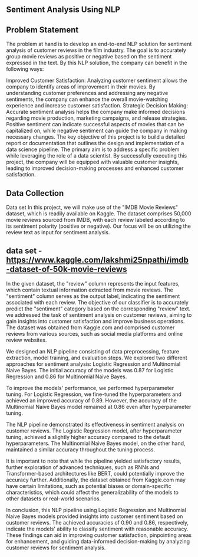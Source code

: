 ## Sentiment Analysis Using NLP
## Problem Statement
The problem at hand is to develop an end-to-end NLP solution for sentiment analysis of customer reviews in the film industry. The goal is to accurately group movie reviews as positive or negative based on the sentiment expressed in the text. By this NLP solution, the company can benefit in the following ways:

Improved Customer Satisfaction: Analyzing customer sentiment allows the company to identify areas of improvement in their movies. By understanding customer preferences and addressing any negative sentiments, the company can enhance the overall movie-watching experience and increase customer satisfaction.
Strategic Decision Making: Accurate sentiment analysis helps the company make informed decisions regarding movie production, marketing campaigns, and release strategies. Positive sentiment can indicate successful aspects of movies that can be capitalized on, while negative sentiment can guide the company in making necessary changes.
The key objective of this project is to build a detailed report or documentation that outlines the design and implementation of a data science pipeline. The primary aim is to address a specific problem while leveraging the role of a data scientist. By successfully executing this project, the company will be equipped with valuable customer insights, leading to improved decision-making processes and enhanced customer satisfaction.

## Data Collection
Data set
In this project, we will make use of the "IMDB Movie Reviews" dataset, which is readily available on Kaggle. The dataset comprises 50,000 movie reviews sourced from IMDB, with each review labeled according to its sentiment polarity (positive or negative). Our focus will be on utilizing the review text as input for sentiment analysis.

## data set - https://www.kaggle.com/lakshmi25npathi/imdb-dataset-of-50k-movie-reviews

In the given dataset, the "review" column represents the input features, which contain textual information extracted from movie reviews. The "sentiment" column serves as the output label, indicating the sentiment associated with each review. The objective of our classifier is to accurately predict the "sentiment" category based on the corresponding "review" text.
we addressed the task of sentiment analysis on customer reviews, aiming to gain insights into customer satisfaction and improve business operations. The dataset was obtained from Kaggle.com and comprised customer reviews from various sources, such as social media platforms and online review websites.

We designed an NLP pipeline consisting of data preprocessing, feature extraction, model training, and evaluation steps. We explored two different approaches for sentiment analysis: Logistic Regression and Multinomial Naive Bayes. The initial accuracy of the models was 0.87 for Logistic Regression and 0.86 for Multinomial Naive Bayes.

To improve the models' performance, we performed hyperparameter tuning. For Logistic Regression, we fine-tuned the hyperparameters and achieved an improved accuracy of 0.89. However, the accuracy of the Multinomial Naive Bayes model remained at 0.86 even after hyperparameter tuning.

The NLP pipeline demonstrated its effectiveness in sentiment analysis on customer reviews. The Logistic Regression model, after hyperparameter tuning, achieved a slightly higher accuracy compared to the default hyperparameters. The Multinomial Naive Bayes model, on the other hand, maintained a similar accuracy throughout the tuning process.

It is important to note that while the pipeline yielded satisfactory results, further exploration of advanced techniques, such as RNNs and Transformer-based architectures like BERT, could potentially improve the accuracy further. Additionally, the dataset obtained from Kaggle.com may have certain limitations, such as potential biases or domain-specific characteristics, which could affect the generalizability of the models to other datasets or real-world scenarios.

In conclusion, this NLP pipeline using Logistic Regression and Multinomial Naive Bayes models provided insights into customer sentiment based on customer reviews. The achieved accuracies of 0.90 and 0.86, respectively, indicate the models' ability to classify sentiment with reasonable accuracy. These findings can aid in improving customer satisfaction, pinpointing areas for enhancement, and guiding data-informed decision-making by analyzing customer reviews for sentiment analysis.

